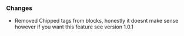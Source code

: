 ### Changes
- Removed Chipped tags from blocks, honestly it doesnt make sense however if you want this feature see version 1.0.1
